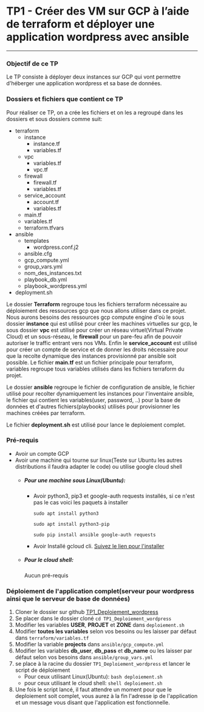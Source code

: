 # TP1 - Créer des VM sur GCP à l’aide de terraform et déployer une application wordpress avec ansible
----------------------------------------------------------------------------------------------------------
### Objectif de ce TP
Le TP consiste à déployer deux instances sur GCP qui vont permettre d'héberger une application wordpress et sa base de données.
### Dossiers et fichiers que contient ce TP
Pour réaliser ce TP, on a crée les fichiers et on les a regroupé dans les dossiers et sous dossiers comme suit:
- terraform
	- instance
		- instance.tf
		- variables.tf
	- vpc
		- variables.tf
		- vpc.tf
	- firewall
		- firewall.tf
		- variables.tf
	- service_account
		- account.tf
		- variables.tf
	- main.tf
	- variables.tf
	- terraform.tfvars
- ansible
	- templates
 		- wordpress.conf.j2 
	- ansible.cfg
	- gcp_compute.yml
	- group_vars.yml
	- nom_des_instances.txt
	- playbook_db.yml 
	- playbook_wordpress.yml
 - deployment.sh

Le dossier **Terraform** regroupe tous les fichiers terraform nécessaire au déploiement des ressources gcp que nous allons utiliser dans ce projet.
Nous aurons besoins des ressources gcp compute engine d'où le sous dossier **instance** qui est utilisé pour créer les machines virtuelles sur gcp, le sous dossier **vpc** est utilisé pour créer un réseau virtuel(Virtual Private Cloud) et un sous-réseau, le **firewall** pour un pare-feu afin de pouvoir autoriser le traffic entrant vers nos VMs.
Enfin le **service_account** est utilisé pour créer un compte de service et de donner les droits nécessaire pour que la recolte dynamique des instances provisionné par ansible soit possible.
Le fichier **main.tf** est un fichier principale pour terraform, variables regroupe tous variables utilisés dans les fichiers terraform du projet.

Le dossier **ansible** regroupe le fichier de configuration de ansible, le fichier utilisé pour recolter dynamiquement les instances pour l'inventaire ansible, le fichier qui contient les variables(user, password, ..) pour la base de données et d'autres fichiers(playbooks) utilisés pour provisionner les machines créées par terraform.

Le fichier **deployment.sh** est utilisé pour lance le deploiement complet.
### Pré-requis
- Avoir un compte GCP
- Avoir une machine qui tourne sur linux(Teste sur Ubuntu les autres distributions il faudra adapter le code) ou utilise google cloud shell
	- ##### Pour une machine sous Linux(Ubuntu):
		- Avoir python3, pip3 et google-auth requests installés, si ce n'est pas le cas voici les paquets à installer
  
    		`sudo apt install python3`
    
    		`sudo apt install python3-pip`
    
    		`sudo pip install ansible google-auth requests`
      -  Avoir Installé gcloud cli. [Suivez le lien pour l'installer](https://cloud.google.com/sdk/docs/install?hl=fr#linux)
     - ##### Pour le cloud shell:
       Aucun pré-requis
### Déploiement de l'application complet(serveur pour wordpress ainsi que le serveur de base de données)
1. Cloner le dossier sur github [TP1_Deploiement_wordpress](https://github.com/Herve-NAHIMANA/TP1_Deploiement_Wordpress.git)
2. Se placer dans le dossier cloné `cd TP1_Deploiement_wordpress`   
3. Modifier les variables **USER**, **PROJET** et **ZONE** dans `deploiement.sh`
4. Modifier **toutes les variables** selon vos besoins ou les laisser par défaut dans `terraform/variables.tf`
5. Modifier la variable **projects** dans `ansible/gcp_compute.yml`
6. Modifier les variables **db_user**, **db_pass** et **db_name** ou les laisser par défaut selon vos besoins dans `ansible/group_vars.yml`
7. se place à la racine du dossier `TP1_Deploiement_wordpress` et lancer le script de déploiement
	- Pour ceux utilisant Linux(Ubuntu):
		`bash deploiement.sh`
	- pour ceux utilisant le cloud shell:
		`shell deploiement.sh`
8. Une fois le script lancé, il faut attendre un moment pour que le deploiement soit complet, vous aurez à la fin l'adresse ip de l'application et un message vous 
   disant que l'application est fonctionnelle.
